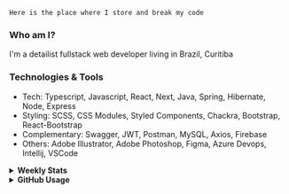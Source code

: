 ```
Here is the place where I store and break my code
```
### Who am I?
I'm a detailist fullstack web developer living in Brazil, Curitiba

### Technologies & Tools
- Tech: Typescript, Javascript, React, Next, Java, Spring, Hibernate, Node, Express
- Styling: SCSS, CSS Modules, Styled Components, Chackra, Bootstrap, React-Bootstrap
- Complementary: Swagger, JWT, Postman, MySQL, Axios, Firebase
- Others: Adobe Illustrator, Adobe Photoshop, Figma, Azure Devops, Intellij, VSCode

<details>
  <summary><b> Weekly Stats</b></summary>
<!--START_SECTION:waka-->

```text
TypeScript       7 hrs 22 mins   ██████████████▒░░░░░░░░░░   57.76 %
Docker           2 hrs 37 mins   █████░░░░░░░░░░░░░░░░░░░░   20.57 %
Java             1 hr 37 mins    ███▒░░░░░░░░░░░░░░░░░░░░░   12.69 %
Bash             26 mins         █░░░░░░░░░░░░░░░░░░░░░░░░   03.45 %
JSON             22 mins         ▓░░░░░░░░░░░░░░░░░░░░░░░░   02.94 %
Markdown         8 mins          ▒░░░░░░░░░░░░░░░░░░░░░░░░   01.14 %
```

<!--END_SECTION:waka-->
</details>

<details>
  <summary><b> GitHub Usage</b></summary>
  
[![Top Langs](https://github-readme-stats.vercel.app/api/top-langs/?username=gxlpes&&langs_count=9&layout=compact)](https://github.com/anuraghazra/github-readme-stats)

</details>
